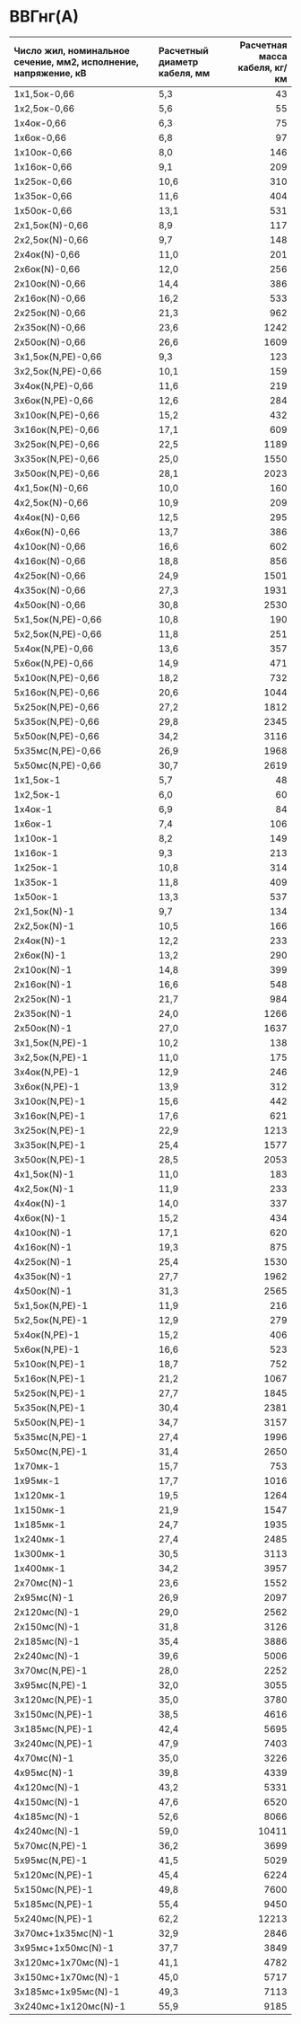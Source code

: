 #  ВВГнг(А)

| Число жил, номинальное сечение, мм2, исполнение, напряжение, кВ   | Расчетный диаметр кабеля, мм   |   Расчетная масса кабеля, кг/км |
|:------------------------------------------------------------------|:-------------------------------|--------------------------------:|
| 1х1,5ок-0,66                                                      | 5,3                            |                              43 |
| 1х2,5ок-0,66                                                      | 5,6                            |                              55 |
| 1х4ок-0,66                                                        | 6,3                            |                              75 |
| 1х6ок-0,66                                                        | 6,8                            |                              97 |
| 1х10ок-0,66                                                       | 8,0                            |                             146 |
| 1х16ок-0,66                                                       | 9,1                            |                             209 |
| 1х25ок-0,66                                                       | 10,6                           |                             310 |
| 1х35ок-0,66                                                       | 11,6                           |                             404 |
| 1х50ок-0,66                                                       | 13,1                           |                             531 |
| 2х1,5ок(N)-0,66                                                   | 8,9                            |                             117 |
| 2х2,5ок(N)-0,66                                                   | 9,7                            |                             148 |
| 2х4ок(N)-0,66                                                     | 11,0                           |                             201 |
| 2х6ок(N)-0,66                                                     | 12,0                           |                             256 |
| 2х10ок(N)-0,66                                                    | 14,4                           |                             386 |
| 2х16ок(N)-0,66                                                    | 16,2                           |                             533 |
| 2х25ок(N)-0,66                                                    | 21,3                           |                             962 |
| 2х35ок(N)-0,66                                                    | 23,6                           |                            1242 |
| 2х50ок(N)-0,66                                                    | 26,6                           |                            1609 |
| 3х1,5ок(N,PE)-0,66                                                | 9,3                            |                             123 |
| 3х2,5ок(N,PE)-0,66                                                | 10,1                           |                             159 |
| 3х4ок(N,PE)-0,66                                                  | 11,6                           |                             219 |
| 3х6ок(N,PE)-0,66                                                  | 12,6                           |                             284 |
| 3х10ок(N,PE)-0,66                                                 | 15,2                           |                             432 |
| 3х16ок(N,PE)-0,66                                                 | 17,1                           |                             609 |
| 3х25ок(N,PE)-0,66                                                 | 22,5                           |                            1189 |
| 3х35ок(N,PE)-0,66                                                 | 25,0                           |                            1550 |
| 3х50ок(N,PE)-0,66                                                 | 28,1                           |                            2023 |
| 4х1,5ок(N)-0,66                                                   | 10,0                           |                             160 |
| 4х2,5ок(N)-0,66                                                   | 10,9                           |                             209 |
| 4х4ок(N)-0,66                                                     | 12,5                           |                             295 |
| 4х6ок(N)-0,66                                                     | 13,7                           |                             386 |
| 4х10ок(N)-0,66                                                    | 16,6                           |                             602 |
| 4х16ок(N)-0,66                                                    | 18,8                           |                             856 |
| 4х25ок(N)-0,66                                                    | 24,9                           |                            1501 |
| 4х35ок(N)-0,66                                                    | 27,3                           |                            1931 |
| 4х50ок(N)-0,66                                                    | 30,8                           |                            2530 |
| 5х1,5ок(N,PE)-0,66                                                | 10,8                           |                             190 |
| 5х2,5ок(N,PE)-0,66                                                | 11,8                           |                             251 |
| 5х4ок(N,PE)-0,66                                                  | 13,6                           |                             357 |
| 5х6ок(N,PE)-0,66                                                  | 14,9                           |                             471 |
| 5х10ок(N,PE)-0,66                                                 | 18,2                           |                             732 |
| 5х16ок(N,PE)-0,66                                                 | 20,6                           |                            1044 |
| 5х25ок(N,PE)-0,66                                                 | 27,2                           |                            1812 |
| 5х35ок(N,PE)-0,66                                                 | 29,8                           |                            2345 |
| 5х50ок(N,PE)-0,66                                                 | 34,2                           |                            3116 |
| 5х35мс(N,PE)-0,66                                                 | 26,9                           |                            1968 |
| 5х50мс(N,PE)-0,66                                                 | 30,7                           |                            2619 |
| 1х1,5ок-1                                                         | 5,7                            |                              48 |
| 1х2,5ок-1                                                         | 6,0                            |                              60 |
| 1х4ок-1                                                           | 6,9                            |                              84 |
| 1х6ок-1                                                           | 7,4                            |                             106 |
| 1х10ок-1                                                          | 8,2                            |                             149 |
| 1х16ок-1                                                          | 9,3                            |                             213 |
| 1х25ок-1                                                          | 10,8                           |                             314 |
| 1х35ок-1                                                          | 11,8                           |                             409 |
| 1х50ок-1                                                          | 13,3                           |                             537 |
| 2х1,5ок(N)-1                                                      | 9,7                            |                             134 |
| 2х2,5ок(N)-1                                                      | 10,5                           |                             166 |
| 2х4ок(N)-1                                                        | 12,2                           |                             233 |
| 2х6ок(N)-1                                                        | 13,2                           |                             290 |
| 2х10ок(N)-1                                                       | 14,8                           |                             399 |
| 2х16ок(N)-1                                                       | 16,6                           |                             548 |
| 2х25ок(N)-1                                                       | 21,7                           |                             984 |
| 2х35ок(N)-1                                                       | 24,0                           |                            1266 |
| 2х50ок(N)-1                                                       | 27,0                           |                            1637 |
| 3х1,5ок(N,PE)-1                                                   | 10,2                           |                             138 |
| 3х2,5ок(N,PE)-1                                                   | 11,0                           |                             175 |
| 3х4ок(N,PE)-1                                                     | 12,9                           |                             246 |
| 3х6ок(N,PE)-1                                                     | 13,9                           |                             312 |
| 3х10ок(N,PE)-1                                                    | 15,6                           |                             442 |
| 3х16ок(N,PE)-1                                                    | 17,6                           |                             621 |
| 3х25ок(N,PE)-1                                                    | 22,9                           |                            1213 |
| 3х35ок(N,PE)-1                                                    | 25,4                           |                            1577 |
| 3х50ок(N,PE)-1                                                    | 28,5                           |                            2053 |
| 4х1,5ок(N)-1                                                      | 11,0                           |                             183 |
| 4х2,5ок(N)-1                                                      | 11,9                           |                             233 |
| 4х4ок(N)-1                                                        | 14,0                           |                             337 |
| 4х6ок(N)-1                                                        | 15,2                           |                             434 |
| 4х10ок(N)-1                                                       | 17,1                           |                             620 |
| 4х16ок(N)-1                                                       | 19,3                           |                             875 |
| 4х25ок(N)-1                                                       | 25,4                           |                            1530 |
| 4х35ок(N)-1                                                       | 27,7                           |                            1962 |
| 4х50ок(N)-1                                                       | 31,3                           |                            2565 |
| 5х1,5ок(N,PE)-1                                                   | 11,9                           |                             216 |
| 5х2,5ок(N,PE)-1                                                   | 12,9                           |                             279 |
| 5х4ок(N,PE)-1                                                     | 15,2                           |                             406 |
| 5х6ок(N,PE)-1                                                     | 16,6                           |                             523 |
| 5х10ок(N,PE)-1                                                    | 18,7                           |                             752 |
| 5х16ок(N,PE)-1                                                    | 21,2                           |                            1067 |
| 5х25ок(N,PE)-1                                                    | 27,7                           |                            1845 |
| 5х35ок(N,PE)-1                                                    | 30,4                           |                            2381 |
| 5х50ок(N,PE)-1                                                    | 34,7                           |                            3157 |
| 5х35мс(N,PE)-1                                                    | 27,4                           |                            1996 |
| 5х50мс(N,PE)-1                                                    | 31,4                           |                            2650 |
| 1х70мк-1                                                          | 15,7                           |                             753 |
| 1х95мк-1                                                          | 17,7                           |                            1016 |
| 1х120мк-1                                                         | 19,5                           |                            1264 |
| 1х150мк-1                                                         | 21,9                           |                            1547 |
| 1х185мк-1                                                         | 24,7                           |                            1935 |
| 1х240мк-1                                                         | 27,4                           |                            2485 |
| 1х300мк-1                                                         | 30,5                           |                            3113 |
| 1х400мк-1                                                         | 34,2                           |                            3957 |
| 2х70мс(N)-1                                                       | 23,6                           |                            1552 |
| 2х95мс(N)-1                                                       | 26,9                           |                            2097 |
| 2х120мс(N)-1                                                      | 29,0                           |                            2562 |
| 2х150мс(N)-1                                                      | 31,8                           |                            3126 |
| 2х185мс(N)-1                                                      | 35,4                           |                            3886 |
| 2х240мс(N)-1                                                      | 39,6                           |                            5006 |
| 3х70мс(N,PE)-1                                                    | 28,0                           |                            2252 |
| 3х95мс(N,PE)-1                                                    | 32,0                           |                            3055 |
| 3х120мс(N,PE)-1                                                   | 35,0                           |                            3780 |
| 3х150мс(N,PE)-1                                                   | 38,5                           |                            4616 |
| 3х185мс(N,PE)-1                                                   | 42,4                           |                            5695 |
| 3х240мс(N,PE)-1                                                   | 47,9                           |                            7403 |
| 4х70мс(N)-1                                                       | 35,0                           |                            3226 |
| 4х95мс(N)-1                                                       | 39,8                           |                            4339 |
| 4х120мс(N)-1                                                      | 43,2                           |                            5331 |
| 4х150мс(N)-1                                                      | 47,6                           |                            6520 |
| 4х185мс(N)-1                                                      | 52,6                           |                            8066 |
| 4х240мс(N)-1                                                      | 59,0                           |                           10411 |
| 5х70мс(N,PE)-1                                                    | 36,2                           |                            3699 |
| 5х95мс(N,PE)-1                                                    | 41,5                           |                            5029 |
| 5х120мс(N,PE)-1                                                   | 45,4                           |                            6224 |
| 5х150мс(N,PE)-1                                                   | 49,8                           |                            7600 |
| 5х185мс(N,PE)-1                                                   | 55,4                           |                            9450 |
| 5х240мс(N,PE)-1                                                   | 62,2                           |                           12213 |
| 3х70мс+1х35мс(N)-1                                                | 32,9                           |                            2846 |
| 3х95мс+1х50мс(N)-1                                                | 37,7                           |                            3849 |
| 3х120мс+1х70мс(N)-1                                               | 41,1                           |                            4782 |
| 3х150мс+1х70мс(N)-1                                               | 45,0                           |                            5717 |
| 3х185мс+1х95мс(N)-1                                               | 49,3                           |                            7113 |
| 3х240мс+1х120мс(N)-1                                              | 55,9                           |                            9185 |